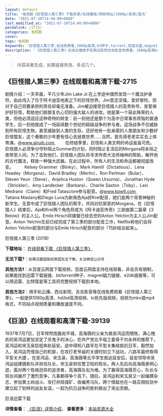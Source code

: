 ```yaml
---
layout: default
title: '电视剧《巨怪猎人第三季》下载资源/在线播放/视频地址/1080p/高清/蓝光'
date: "2021-07-10T14:40:00+0800"
last_modified_at: "2021-07-10T14:40:00+0800"
permalink: /2715/
categories: 电视剧
cover:
tags: 电视剧
keywords: '巨怪猎人第三季,在线免费看,1080p高清,bt种子,torrent,百度云盘,magnet,磁力链,迅雷下载资源'
description: '《巨怪猎人第三季》在线云播放手机西瓜影院吉吉影音免费看，1080p高清bd/hd未删减完整版和tc抢先枪版，mkv/mp4格式，附带bt/torrent种子、magnet/磁力链、百度云盘、网盘资源迅雷下载链接'
---
```


>内容采集生成，如果链接失效，多试几个。


## 《巨怪猎人第三季》在线观看和高清下载-2715

剧情介绍：一天早晨，平凡少年Jim Lake Jr.在上学途中偶然发现一个魔法护身符，由此闯入了位于阿卡迪亚地表之下的巨怪世界。Jim意志坚强，爱好冒险，但对于自己将要承担的责任却毫无准备。Jim被迫接受巨怪猎人的高贵称号，宣誓保护好巨怪，帮助他们抵御复仇心切的强大敌人的进攻。他是第一个获此殊荣的人类，但他必须适应这种奇特的转变：前一刻他还是那个为高中日常事务烦恼的普通学生，后一刻他就成了一场延续数个世纪的超级战争的参与者。这场战争不仅威胁到所有巨怪生物，甚至威胁到人类的生存。还好他有一批亲密的人类朋友和少数好巨怪盟友，这个勇敢的少年更有信心去拯救世界……当然，首先得老老实实去上体育课。@www.airuib.com  　　在终结季里，巨怪和人类文明的命运岌岌可危。巨怪猎人必须争分夺秒阻止Gunmar的计划，同时阻止复活后的Morgana将永恒之夜带至人间。为了击败他们，巨怪猎人团队将寻求传奇大法师梅林的帮助，解开他的古代魔法，释放一种强大武器。在此过程中，所有人的生活和命运都被彻底改变。  　　Kelsey Grammer（Blinky）、Mark Hamill（Dictatious）、Lena Headey（Morgana）、David Bradley（Merlin）、Ron Perlman（Bular）、Steven Yeun（Steve）、Anjelica Huston（Queen Ursurna）、Jonathan Hyde（Strickler）、Amy Landecker（Barbara）、Charlie Saxton（Toby）、Lexi Medrano（Claire）和Fred Tatasciore参与配音。@www.kpw6.com  　　Tatiana Maslany和Diego Luna为新角色Aja好Krel配音，她们是两个背景神秘的新学生，无意中成了巨怪猎人团队的帮手，共同对抗邪恶的Morgana。在《巨怪猎人》结束后，Aja和Krel两个角色将成为《阿卡迪亚传奇》三部曲第二篇章《3 Below》的主人公。Emile Hirsch将接替已经去世的Anton Yelchin为主人公Jim配音。Anton Yelchin生前已经完成了第三季的部分配音工作，Netflix称他们会将Anton Yelchin配音的部分与Emile Hirsch配音的部分「巧妙结合起来」。


巨怪猎人第三季 (2018)

**下载地址**： [在线观看下载 《巨怪猎人第三季》](https://www.btbtdy.me/btdy/dy12966.html) 


**无法下载?**：`如果迅雷因版权原因无法下载，关注微信公众号 `

**其他方法1**：从百度云网盘下载视频，百度云网盘支持在线观看，非会员有限制，如果能找到迅雷下载链接、bt/torrent种子、magnet磁力链接、e2dk链接等，可以用迅雷、比特彗星等工具将完整视频下载到本地。

**其他方法2**：用手机云播、西瓜影院、吉吉影音等在线免费观看《巨怪猎人第三季》，一般提供1080p高清、hd/bd高清视频、tc抢先版视频，视频为mkv或mp4格式，不同站点视频质量和播放速度不同。


## 《巨浪》在线观看和高清下载-39139

1937年7月7日，日军悍然炮轰宛平城，高海薇的父亲为救吴鸿运而牺牲，满心愧疚的吴鸿运更加坚定了杀鬼子的决心，在共产党北平临工委骨干刘永祥的推荐下，吴鸿运和宋玉泉启程奔赴延安。途中得知八路军在平型关集结抵抗日军，毅然加入，吴鸿运凭借自己的机智，在攻打老爷庙的关键时刻立下战功，八路军最终取得平型关大捷 。在吴鸿运、宋玉泉、高海薇等北平学生抵达延安后，延安领导命吴鸿运组建摄影队并担任队长，宋玉泉担任警卫班的班长。两人先后向高海薇表明心迹，面对两个性格迥异的追求者，高海薇左右为难。为了赢得高海薇芳心，队长与班长间展开了激烈竞争，凡事都得争个高下。随后，吴鸿运和宋玉泉又一起编撰杂志、参加黄土岭战斗、攻打井陉煤矿、收编黑马队，两个情敌也在一路互相较劲中建立起了别样的战友友谊，一起为抗日战争的胜利做出了突出贡献。<!---剧情end--->


巨浪迅雷下载

**详情查看**： [《巨浪》详情介绍](/movie/39139/)， **查看更多**：[本站资源大全](/movie/t/all/)

